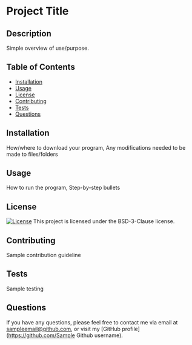# Project Title

  ## Description
  Simple overview of use/purpose.
  
  ## Table of Contents
  - [Installation](#installation)
  - [Usage](#usage)
  - [License](#license)
  - [Contributing](#contributing)
  - [Tests](#tests)
  - [Questions](#questions)
  
  ## Installation
  How/where to download your program, Any modifications needed to be made to files/folders
  
  ## Usage
  How to run the program, Step-by-step bullets
  
  ## License
  [![License](https://img.shields.io/badge/License-BSD%203--Clause-blue.svg)](https://opensource.org/licenses/BSD-3-Clause)
  This project is licensed under the BSD-3-Clause license.
  
  ## Contributing
  Sample contribution guideline
  
  ## Tests
  Sample testing
  
  ## Questions
  If you have any questions, please feel free to contact me via email at sampleemail@github.com, or visit my [GitHub profile](https://github.com/Sample Github username).